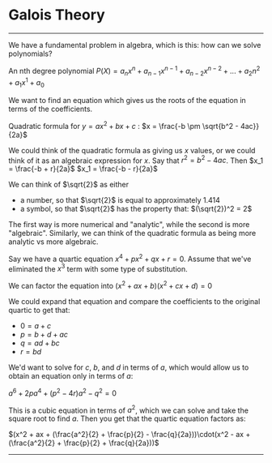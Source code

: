 # Galois Theory

---

We have a fundamental problem in algebra, which is this: how can we solve polynomials?

An nth degree polynomial $P(X) = a_nx^n + a_{n-1}x^{n-1} + a_{n-2}x^{n-2} + ... + a_2n^2 + a_1x^1 + a_0$

We want to find an equation which gives us the roots of the equation in terms of the coefficients.

Quadratic formula for $y = ax^2 + bx + c$ :
$x = \frac{-b \pm \sqrt{b^2 - 4ac}}{2a}$

We could think of the quadratic formula as giving us $x$ values, or we could think of it as an algebraic expression for $x$. Say that $r^2 = b^2 - 4ac$. Then
$x_1 = \frac{-b + r}{2a}$
$x_1 = \frac{-b - r}{2a}$

We can think of $\sqrt{2}$ as either

- a number, so that $\sqrt{2}$ is equal to approximately 1.414
- a symbol, so that $\sqrt{2}$ has the property that: $(\sqrt{2})^2 = 2$

The first way is more numerical and "analytic", while the second is more "algebraic". Similarly, we can think of the quadratic formula as being more analytic vs more algebraic.

Say we have a quartic equation $x^4 + px^2 + qx + r = 0$. Assume that we've eliminated the $x^3$ term with some type of substitution.

We can factor the equation into $(x^2 + ax + b)(x^2 + cx + d) = 0$

We could expand that equation and compare the coefficients to the original quartic to get that:

- $0 = a + c$
- $p = b + d + ac$
- $q = ad + bc$
- $r = bd$

We'd want to solve for $c$, $b$, and $d$ in terms of $a$, which would allow us to obtain an equation only in terms of $a$:

$a^6 + 2pa^4 + (p^2 - 4r)a^2 - q^2 = 0$

This is a cubic equation in terms of $a^2$, which we can solve and take the square root to find $a$. Then you get that the quartic equation factors as:

$(x^2 + ax + (\frac{a^2}{2} + \frac{p}{2} - \frac{q}{2a}))\cdot(x^2 - ax + (\frac{a^2}{2} + \frac{p}{2} + \frac{q}{2a}))$



---